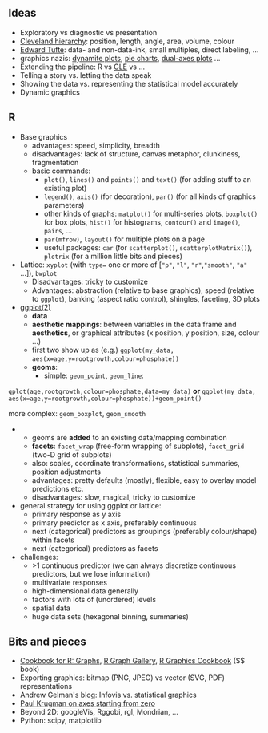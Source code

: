 Ideas
-----

-   Exploratory vs diagnostic vs presentation
-   [Cleveland
    hierarchy](http://processtrends.com/toc_data_visualization.htm):
    position, length, angle, area, volume, colour
-   [Edward Tufte](http://en.wikipedia.org/wiki/Edward_tufte): data- and
    non-data-ink, small multiples, direct labeling, ...
-   graphics nazis: [dynamite
    plots](http://emdbolker.wikidot.com/blog:dynamite), [pie
    charts](http://www.qualia.hr/pie-chart-controversy/), [dual-axes
    plots](http://www.perceptualedge.com/articles/visual_business_intelligence/dual-scaled_axes.pdf) ...
-   Extending the pipeline: R vs [GLE](http://glx.sourceforge.net/)
    vs ...
-   Telling a story vs. letting the data speak
-   Showing the data vs. representing the statistical model accurately
-   Dynamic graphics

R
-

-   Base graphics
    -   advantages: speed, simplicity, breadth
    -   disadvantages: lack of structure, canvas metaphor, clunkiness,
        fragmentation
    -   basic commands:
        -   `plot()`, `lines()` and `points()` and `text()` (for adding
            stuff to an existing plot)
        -   `legend()`, `axis()` (for decoration), `par()` (for all
            kinds of graphics parameters)
        -   other kinds of graphs: `matplot()` for multi-series plots,
            `boxplot()` for box plots, `hist()` for histograms,
            `contour()` and `image()`, `pairs`, ...
        -   `par(mfrow)`, `layout()` for multiple plots on a page
        -   useful packages: `car` (for `scatterplot()`,
            `scatterplotMatrix()`), `plotrix` (for a million little bits
            and pieces)
-   Lattice: `xyplot` (with `type=` one or more of \[`"p"`, `"l"`,
    `"r"`,`"smooth"`, `"a"` ...\]), `bwplot`
    -   Disadvantages: tricky to customize
    -   Advantages: abstraction (relative to base graphics), speed
        (relative to `ggplot`), banking (aspect ratio control),
        shingles, faceting, 3D plots
-   [ggplot(2)](http://had.co.nz/ggplot2)
    -   **data**
    -   **aesthetic mappings**: between variables in the data frame and
        **aesthetics**, or graphical attributes (x position, y position,
        size, colour ...)
    -   first two show up as (e.g.) `ggplot(my_data,`
        `aes(x=age,y=rootgrowth,colour=phosphate))`
    -   **geoms**:
        -   simple: `geom_point`, `geom_line`:

`qplot(age,rootgrowth,colour=phosphate,data=my_data)` **or**
`ggplot(my_data,`
`aes(x=age,y=rootgrowth,colour=phosphate))+geom_point()`

more complex: `geom_boxplot`, `geom_smooth`

-   -   geoms are **added** to an existing data/mapping combination
    -   **facets**: `facet_wrap` (free-form wrapping of subplots),
        `facet_grid` (two-D grid of subplots)
    -   also: scales, coordinate transformations, statistical summaries,
        position adjustments
    -   advantages: pretty defaults (mostly), flexible, easy to overlay
        model predictions etc.
    -   disadvantages: slow, magical, tricky to customize
-   general strategy for using ggplot or lattice:
    -   primary response as y axis
    -   primary predictor as x axis, preferably continuous
    -   next (categorical) predictors as groupings
        (preferably colour/shape) within facets
    -   next (categorical) predictors as facets
-   challenges:
    -   &gt;1 continuous predictor (we can always discretize continuous
        predictors, but we lose information)
    -   multivariate responses
    -   high-dimensional data generally
    -   factors with lots of (unordered) levels
    -   spatial data
    -   huge data sets (hexagonal binning, summaries)

Bits and pieces
---------------

-   [Cookbook for R: Graphs](http://wiki.stdout.org/rcookbook/Graphs/),
    [R Graph Gallery](http://gallery.r-enthusiasts.com/), [R Graphics
    Cookbook](http://shop.oreilly.com/product/0636920023135.do)
    (\$\$ book)
-   Exporting graphics: bitmap (PNG, JPEG) vs vector (SVG, PDF)
    representations
-   Andrew Gelman's blog: Infovis vs. statistical graphics
-   [Paul Krugman on axes starting from
    zero](http://krugman.blogs.nytimes.com/2011/09/14/axes-of-evil/)
-   Beyond 2D: googleVis, Rggobi, rgl, Mondrian, ...
-   Python: scipy, matplotlib


